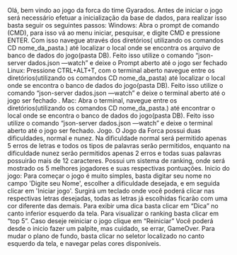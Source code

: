 Olá, bem vindo ao jogo da forca do time Gyarados.
Antes de iniciar o jogo será necessário efetuar a inicialização da base de dados, para realizar isso basta seguir os seguintes passos:
Windows:
Abra o prompt de comando (CMD), para isso vá ao menu iniciar, pesquisar, e digite CMD e pressione ENTER.
Com isso navegue através dos diretórios( utilizando os comandos CD nome_da_pasta.) até localizar o local onde se encontra os arquivo de banco de dados do jogo(pasta DB).
Feito isso utilize o comando “json-server dados.json —watch” e deixe o Prompt aberto até o jogo ser fechado 
Linux:
Pressione CTRL+ALT+T, com o terminal aberto navegue entre os diretórios(utilizando os comandos CD nome_da_pasta) até localizar o local onde se encontra o banco de dados do jogo(pasta DB).
Feito isso utilize o comando “json-server dados.json —watch” e deixe o terminal aberto até o jogo ser fechado .
Mac:
Abra o terminal, navegue entre os diretórios(utilizando os comandos CD nome_da_pasta.) até encontrar o local onde se encontra o banco de dados do jogo(pasta DB).
Feito isso utilize o comando “json-server dados.json —watch” e deixe o terminal aberto até o jogo ser fechado.
Jogo.
O Jogo da Forca possui duas dificuldades, normal e nunez. Na dificuldade normal será permitido apenas 5 erros de letras e todos os tipos de palavras serão permitidos, enquanto na dificuldade nunez serão permitidos apenas 2 erros e todas suas palavras possuirão mais de 12 caracteres. 
Possui um sistema de ranking, onde será mostrado os 5 melhores jogadores e suas respectivas pontuações.
Inicio do jogo: 
Para começar o jogo é muito simples, basta digitar seu nome no campo 'Digite seu Nome', escolher a dificuldade desejada, e em seguida clicar em 'Iniciar jogo'. Surgirá um teclado onde você poderá clicar nas respectivas letras desejadas, todas as letras já escolhidas ficarão com uma cor diferente das demais.
Para exibir uma dica basta clicar em “Dica” no canto inferior esquerdo da tela.
Para visualizar o ranking basta clicar em “top 5”.
Caso deseje reiniciar o jogo clique em “Reiniciar”
Você poderá desde o inicio fazer um palpite, mas cuidado, se errar, GameOver. 
Para mudar o plano de fundo, basta clicar no seletor localizado no canto esquerdo da tela, e navegar pelas cores disponíveis. 
